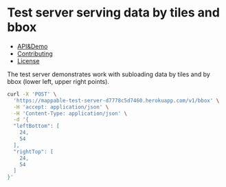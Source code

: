 # Test server serving data by tiles and bbox

- [API&Demo](https://mappable-test-server-d7778c5d7460.herokuapp.com/v1/api_docs/)
- [Contributing](./CONTRIBUTING.md)
- [License](./LICENSE)

The test server demonstrates work with subloading data by tiles and by bbox (lower left, upper right points).

```sh
curl -X 'POST' \
  'https://mappable-test-server-d7778c5d7460.herokuapp.com/v1/bbox' \
  -H 'accept: application/json' \
  -H 'Content-Type: application/json' \
  -d '{
  "leftBottom": [
    24,
    54
  ],
  "rightTop": [
    24,
    54
  ]
}'
```





